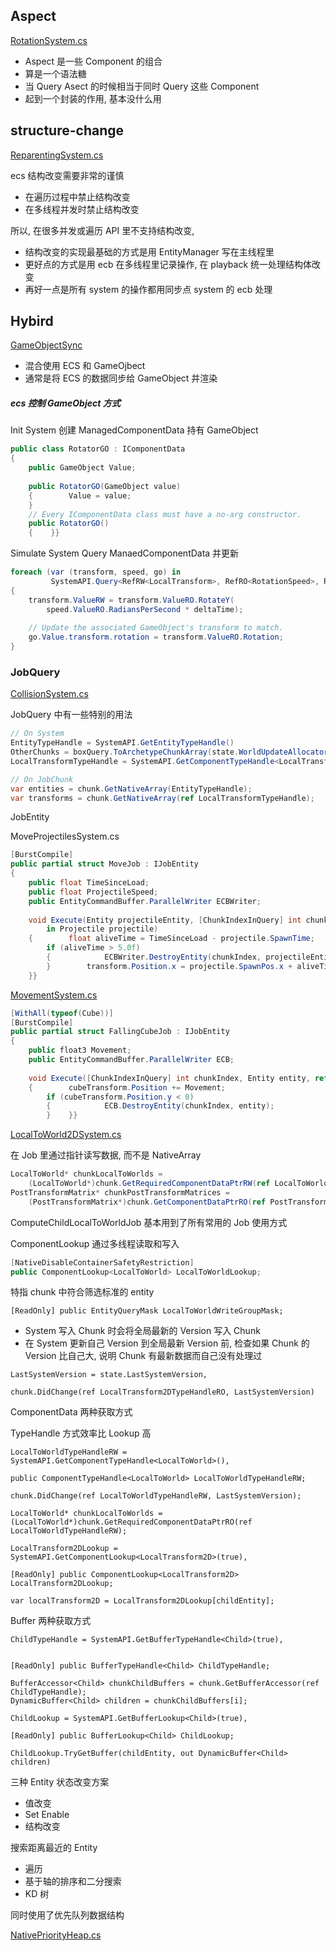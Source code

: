 ## Aspect

[RotationSystem.cs](https://github.com/Unity-Technologies/EntityComponentSystemSamples/blob/master/EntitiesSamples/Assets/HelloCube/3.%20Aspects/RotationSystem.cs)

- Aspect 是一些 Component 的组合
- 算是一个语法糖
- 当 Query Asect 的时候相当于同时 Query 这些 Component
- 起到一个封装的作用, 基本没什么用

## structure-change

[ReparentingSystem.cs](https://github.com/Unity-Technologies/EntityComponentSystemSamples/blob/master/EntitiesSamples/Assets/HelloCube/6.%20Reparenting/ReparentingSystem.cs)

ecs 结构改变需要非常的谨慎

- 在遍历过程中禁止结构改变
- 在多线程并发时禁止结构改变

所以, 在很多并发或遍历 API 里不支持结构改变, 

- 结构改变的实现最基础的方式是用 EntityManager 写在主线程里
- 更好点的方式是用 ecb 在多线程里记录操作, 在 playback 统一处理结构体改变
- 再好一点是所有 system 的操作都用同步点 system 的 ecb 处理

## Hybird

[ GameObjectSync](https://github.com/Unity-Technologies/EntityComponentSystemSamples/tree/master/EntitiesSamples/Assets/HelloCube/8.%20GameObjectSync)

- 混合使用 ECS 和 GameOjbect
- 通常是将 ECS 的数据同步给 GameObject 并渲染

##### ecs 控制 GameObject 方式

Init System 创建 ManagedComponentData 持有 GameObject

``` c#
public class RotatorGO : IComponentData  
{  
    public GameObject Value;  
  
    public RotatorGO(GameObject value)  
    {        Value = value;  
    }  
    // Every IComponentData class must have a no-arg constructor.  
    public RotatorGO()  
    {    }}
```

Simulate System Query ManaedComponentData 并更新

``` c#
foreach (var (transform, speed, go) in  
         SystemAPI.Query<RefRW<LocalTransform>, RefRO<RotationSpeed>, RotatorGO>())  
{  
    transform.ValueRW = transform.ValueRO.RotateY(  
        speed.ValueRO.RadiansPerSecond * deltaTime);  
  
    // Update the associated GameObject's transform to match.  
    go.Value.transform.rotation = transform.ValueRO.Rotation;  
}
```

### JobQuery

[CollisionSystem.cs](https://github.com/Unity-Technologies/EntityComponentSystemSamples/blob/15105e7917e83b56f0bc863701023d6f028641e9/EntitiesSamples/Assets/HelloCube/9.%20CrossQuery/CollisionSystem.cs#L11)

JobQuery 中有一些特别的用法 

``` c#
// On System
EntityTypeHandle = SystemAPI.GetEntityTypeHandle()
OtherChunks = boxQuery.ToArchetypeChunkArray(state.WorldUpdateAllocator)
LocalTransformTypeHandle = SystemAPI.GetComponentTypeHandle<LocalTransform>(true),

// On JobChunk
var entities = chunk.GetNativeArray(EntityTypeHandle);
var transforms = chunk.GetNativeArray(ref LocalTransformTypeHandle);
```

JobEntity

MoveProjectilesSystem.cs

```c#
[BurstCompile]  
public partial struct MoveJob : IJobEntity  
{  
    public float TimeSinceLoad;  
    public float ProjectileSpeed;  
    public EntityCommandBuffer.ParallelWriter ECBWriter;  
  
    void Execute(Entity projectileEntity, [ChunkIndexInQuery] int chunkIndex, ref LocalTransform transform,  
        in Projectile projectile)  
    {        float aliveTime = TimeSinceLoad - projectile.SpawnTime;  
        if (aliveTime > 5.0f)  
        {            ECBWriter.DestroyEntity(chunkIndex, projectileEntity);  
        }        transform.Position.x = projectile.SpawnPos.x + aliveTime * ProjectileSpeed;  
    }}
```


[MovementSystem.cs](https://github.com/Unity-Technologies/EntityComponentSystemSamples/blob/15105e7917e83b56f0bc863701023d6f028641e9/EntitiesSamples/Assets/HelloCube/10.%20RandomSpawn/MovementSystem.cs#L8)

```c#
[WithAll(typeof(Cube))]  
[BurstCompile]  
public partial struct FallingCubeJob : IJobEntity  
{  
    public float3 Movement;  
    public EntityCommandBuffer.ParallelWriter ECB;  
  
    void Execute([ChunkIndexInQuery] int chunkIndex, Entity entity, ref LocalTransform cubeTransform)  
    {        cubeTransform.Position += Movement;  
        if (cubeTransform.Position.y < 0)  
        {            ECB.DestroyEntity(chunkIndex, entity);  
        }    }}
```

[LocalToWorld2DSystem.cs](https://github.com/Unity-Technologies/EntityComponentSystemSamples/blob/15105e7917e83b56f0bc863701023d6f028641e9/EntitiesSamples/Assets/HelloCube/13.%20CustomTransforms/LocalToWorld2DSystem.cs#L24)

在 Job 里通过指针读写数据, 而不是 NativeArray

```c#
LocalToWorld* chunkLocalToWorlds =  
    (LocalToWorld*)chunk.GetRequiredComponentDataPtrRW(ref LocalToWorldTypeHandleRW);  
PostTransformMatrix* chunkPostTransformMatrices =  
    (PostTransformMatrix*)chunk.GetComponentDataPtrRO(ref PostTransformMatrixTypeHandleRO);
```

ComputeChildLocalToWorldJob 基本用到了所有常用的 Job 使用方式

ComponentLookup 通过多线程读取和写入

```c#
[NativeDisableContainerSafetyRestriction]  
public ComponentLookup<LocalToWorld> LocalToWorldLookup;
```

特指 chunk 中符合筛选标准的 entity

```
[ReadOnly] public EntityQueryMask LocalToWorldWriteGroupMask;
```

- System 写入 Chunk 时会将全局最新的 Version 写入 Chunk
- 在 System 更新自己 Version 到全局最新 Version 前, 检查如果 Chunk 的 Version 比自己大, 说明 Chunk 有最新数据而自己没有处理过

```
LastSystemVersion = state.LastSystemVersion,

chunk.DidChange(ref LocalTransform2DTypeHandleRO, LastSystemVersion)
```

ComponentData 两种获取方式

TypeHandle 方式效率比 Lookup 高


```
LocalToWorldTypeHandleRW = SystemAPI.GetComponentTypeHandle<LocalToWorld>(),

public ComponentTypeHandle<LocalToWorld> LocalToWorldTypeHandleRW;

chunk.DidChange(ref LocalToWorldTypeHandleRW, LastSystemVersion);

LocalToWorld* chunkLocalToWorlds =  
(LocalToWorld*)chunk.GetRequiredComponentDataPtrRO(ref LocalToWorldTypeHandleRW);

```

```
LocalTransform2DLookup = SystemAPI.GetComponentLookup<LocalTransform2D>(true),

[ReadOnly] public ComponentLookup<LocalTransform2D> LocalTransform2DLookup;

var localTransform2D = LocalTransform2DLookup[childEntity];

```

Buffer 两种获取方式

```
ChildTypeHandle = SystemAPI.GetBufferTypeHandle<Child>(true),  


[ReadOnly] public BufferTypeHandle<Child> ChildTypeHandle;  

BufferAccessor<Child> chunkChildBuffers = chunk.GetBufferAccessor(ref ChildTypeHandle);
DynamicBuffer<Child> children = chunkChildBuffers[i];
```

```
ChildLookup = SystemAPI.GetBufferLookup<Child>(true),

[ReadOnly] public BufferLookup<Child> ChildLookup;

ChildLookup.TryGetBuffer(childEntity, out DynamicBuffer<Child> children)
```

三种 Entity 状态改变方案

- 值改变
- Set Enable
- 结构改变

搜索距离最近的 Entity

- 遍历
- 基于轴的排序和二分搜索
- KD 树

同时使用了优先队列数据结构

[NativePriorityHeap.cs](https://github.com/Unity-Technologies/EntityComponentSystemSamples/blob/15105e7917e83b56f0bc863701023d6f028641e9/EntitiesSamples/Assets/HelloCube/15.%20ClosestTarget/KDTree/NativePriorityHeap.cs#L9)

